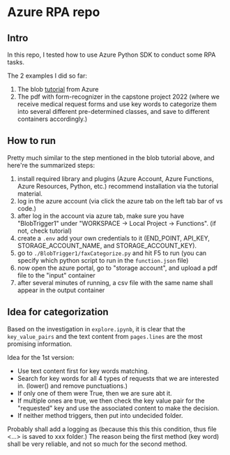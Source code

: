 # Azure RPA repo

## Intro
In this repo, I tested how to use Azure Python SDK to conduct some RPA tasks.

The 2 examples I did so far:
1. The blob [tutorial](https://learn.microsoft.com/en-us/azure/applied-ai-services/form-recognizer/tutorial-azure-function?view=form-recog-3.0.0&source=docs) from Azure
2. The pdf with form-recognizer in the capstone project 2022 (where we receive medical request forms and use key words to categorize them into several different pre-determined classes, and save to different containers accordingly.)

## How to run
Pretty much similar to the step mentioned in the blob tutorial above, and here're the summarized steps:
1. install required library and plugins (Azure Account, Azure Functions, Azure Resources, Python, etc.) recommend installation via the tutorial material.
2. log in the azure account (via click the azure tab on the left tab bar of vs code.)
3. after log in the account via azure tab, make sure you have "BlobTrigger1" under "WORKSPACE -> Local Project -> Functions". (if not, check tutorial)
4. create a `.env` add your own credentials to it (END_POINT, API_KEY, STORAGE_ACCOUNT_NAME, and STORAGE_ACCOUNT_KEY).
5. go to `./BlobTrigger1/faxCategorize.py` and hit F5 to run (you can specify which python script to run in the `function.json` file)
6. now open the azure portal, go to "storage account", and upload a pdf file to the "input" container
7. after several minutes of running, a csv file with the same name shall appear in the output container

## Idea for categorization
Based on the investigation in `explore.ipynb`, it is clear that the `key_value_pairs` and the text content from `pages.lines` are the most promising information.

Idea for the 1st version:
- Use text content first for key words matching.
- Search for key words for all 4 types of requests that we are interested in. (lower() and remove punctuations.)
- If only one of them were True, then we are sure abt it.
- If multiple ones are true, we then check the key value pair for the "requested" key and use the associated content to make the decision.
- If neither method triggers, then put into undecided folder.

Probably shall add a logging as (because this this this condition, thus file <...> is saved to xxx folder.) The reason being the first method (key word) shall be very reliable, and not so much for the second method.